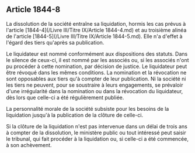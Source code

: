 Article 1844-8
----
La dissolution de la société entraîne sa liquidation, hormis les cas prévus à
l'article [1844-4](/Livre III/Titre IX/Article 1844-4.md) et au troisième alinéa de l'article [1844-5](/Livre III/Titre IX/Article 1844-5.md). Elle n'a d'effet à
l'égard des tiers qu'après sa publication.

Le liquidateur est nommé conformément aux dispositions des statuts. Dans le
silence de ceux-ci, il est nommé par les associés ou, si les associés n'ont pu
procéder à cette nomination, par décision de justice. Le liquidateur peut être
révoqué dans les mêmes conditions. La nomination et la révocation ne sont
opposables aux tiers qu'à compter de leur publication. Ni la société ni les
tiers ne peuvent, pour se soustraire à leurs engagements, se prévaloir d'une
irrégularité dans la nomination ou dans la révocation du liquidateur, dès lors
que celle-ci a été régulièrement publiée.

La personnalité morale de la société subsiste pour les besoins de la liquidation
jusqu'à la publication de la clôture de celle-ci.

Si la clôture de la liquidation n'est pas intervenue dans un délai de trois ans
à compter de la dissolution, le ministère public ou tout intéressé peut saisir
le tribunal, qui fait procéder à la liquidation ou, si celle-ci a été commencée,
à son achèvement.
